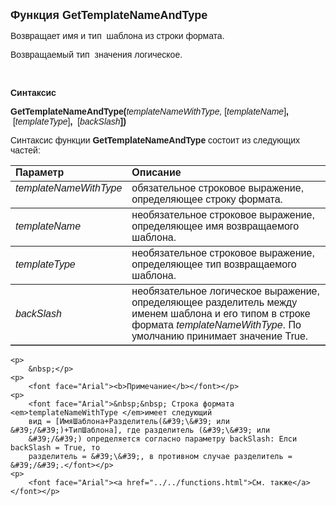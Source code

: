﻿<html>
<head>
<title>GetTemplateNameAndType</title>
    <style type="text/css">
        .style1 {
            font-family: Arial;
        }
        .style2
        {
            height: 30px;
        }
    </style>
</head>

<body>

<p><font size="4" face="Arial"><strong>Функция GetTemplateNameAndType</strong></font></p>

<p><font face="Arial">Возвращает имя и тип&nbsp; шаблона из строки формата. </font></p>

<p><font face="Arial">Возвращаемый тип&nbsp; значения логическое.</font></p>
    <p>&nbsp;</p>

<p><font face="Arial"><b>Синтаксис</b></font></p>

<p><span class="style1"><strong>GetTemplateNameAndType</strong></span><font face="Arial"><strong>(</strong><em>templateNameWithType, 
    </em>[<em>templateName</em>]<strong>, </strong>&nbsp;[<em>templateType</em>]<strong>, &nbsp;</strong>[<em>backSlash</em><strong>])</strong></font></p>

<p><font face="Arial">Синтаксис функции <strong>GetTemplateNameAndType</strong><span class="style1"><strong>
    </strong></span>состоит из следующих частей:</font></p>

<table border="1" cellPadding="5" cols="2" frame="below" rules="rows">
<TBODY>
  <tr vAlign="top">
    <td class="label" width="29%"><font face="Arial"><b>Параметр</b></font></td>
    <td class="label" width="71%"><font face="Arial"><strong>Описание</strong></font></td>
  </tr>
  <tr vAlign="top">
    <td width="29%"><em><font face="Arial">templateNameWithType</font></em></td>
    <td width="71%"><font face="Arial">обязательное строковое выражение, определяющее 
        строку формата.</font></td>
  </tr>
    <tr>
    <td width="29%" class="style2"><font face="Arial"><em>templateName</em></font></td>
    <td width="71%" class="style2"><font face="Arial">необязательное строковое 
        выражение, определяющее имя возвращаемого шаблона.</font></td>
    </tr>
    <tr>
    <td width="29%"><font face="Arial"><em>templateType</em></font></td>
    <td width="71%"><font face="Arial">необязательное строковое выражение, определяющее 
        тип возвращаемого шаблона. </font></td>
    </tr>
    <tr>
    <td width="29%"><font face="Arial"><em>backSlash</em></font></td>
    <td width="71%"><font face="Arial">необязательное логическое выражение, определяющее 
        разделитель между именем шаблона и его типом в строке формата <em>
        templateNameWithType</em>. По умолчанию принимает значение True. </font></td>
    </tr>
    </table>

    <p>
        &nbsp;</p>
    <p>
        <font face="Arial"><b>Примечание</b></font></p>
    <p>
        <font face="Arial">&nbsp;&nbsp; Строка формата <em>templateNameWithType </em>имеет следующий 
        вид = [ИмяШаблона+Разделитель(&#39;\&#39; или &#39;/&#39;)+ТипШаблона], где разделитель (&#39;\&#39; или 
        &#39;/&#39;) определяется согласно параметру backSlash: Елси backSlash = True, то 
        разделитель = &#39;\&#39;, в противном случае разделитель = &#39;/&#39;.</font></p>
    <p>
        <font face="Arial"><a href="../../functions.html">См. также</a></font></p>

</body>
</html>
